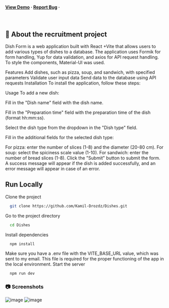 <h4>
    <a href="https://dishes-project.vercel.app//">View Demo</a>
  <span> · </span>
    <a href="https://github.com/Kamil-Drozdz/Dishes/issues">Report Bug</a>
  <span> · </span>
  </h4>
</div>

<br />



<!-- About the Project -->
## :star2: About the recruitment project
Dish Form is a web application built with React +Vite  that allows users to add various types of dishes to a database. The application uses Formik for form handling, Yup for data validation, and axios for API request handling.
To style the components, Material-UI was used.

Features
Add dishes, such as pizza, soup, and sandwich, with specified parameters
Validate user input data
Send data to the database using API requests
Installation
To install the application, follow these steps:

Usage
To add a new dish:

Fill in the "Dish name" field with the dish name.

Fill in the "Preparation time" field with the preparation time of the dish (format hh:mm:ss).

Select the dish type from the dropdown in the "Dish type" field.

Fill in the additional fields for the selected dish type:

For pizza: enter the number of slices (1-8) and the diameter (20-80 cm).
For soup: select the spiciness scale value (1-10).
For sandwich: enter the number of bread slices (1-8).
Click the "Submit" button to submit the form. A success message will appear if the dish is added successfully, and an error message will appear in case of an error.

## Run Locally

Clone the project

```bash
  git clone https://github.com/Kamil-Drozdz/Dishes.git
```

Go to the project directory

```bash
  cd Dishes
```

Install dependencies

```bash
  npm install
```
Make sure you have a .env file with the VITE_BASE_URL value, which was sent to my email. This file is required for the proper functioning of the app in the local environment.
Start the server

```bash
  npm run dev
```

<!-- Screenshots -->
### :camera: Screenshots
![image](https://github.com/Kamil-Drozdz/Dishes/assets/108432936/c571abd0-8839-48d7-96e1-93e92ce49b00)
![image](https://github.com/Kamil-Drozdz/Dishes/assets/108432936/42e64680-3ac8-4d27-9bf5-3bbb7d8d03d8)
